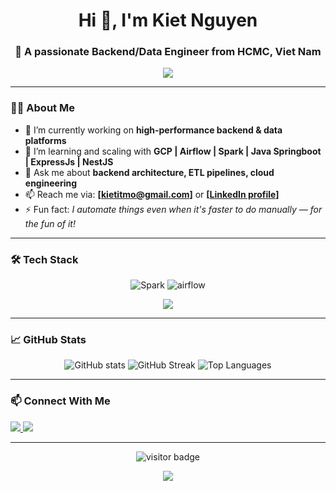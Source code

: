 <!-- README.md for GitHub Profile -->

<h1 align="center">Hi 👋, I'm Kiet Nguyen</h1>
<h3 align="center">🚀 A passionate Backend/Data Engineer from HCMC, Viet Nam</h3>

<p align="center">
  <img src="https://readme-typing-svg.herokuapp.com/?lines=Welcome+to+my+GitHub!;Building+scalable+systems;Loving+cloud,+data,+and+automation!" />
</p>

---

### 🧑‍💻 About Me

- 🔭 I’m currently working on **high-performance backend & data platforms**
- 🌱 I’m learning and scaling with **GCP | Airflow | Spark | Java Springboot | ExpressJs | NestJS**
- 💬 Ask me about **backend architecture, ETL pipelines, cloud engineering**
- 📫 Reach me via: **[kietitmo@gmail.com]** or **[[LinkedIn profile](https://www.linkedin.com/in/tuan-kiet-nguyen-053685320/)]**
- ⚡ Fun fact: *I automate things even when it's faster to do manually — for the fun of it!*

---

### 🛠️ Tech Stack

<p align="center">
    <img src="https://img.shields.io/badge/Apache%20Spark-E25A1C?style=flat&logo=apachespark&logoColor=white" alt="Spark" />
    <img src="https://img.shields.io/badge/Apache%20Airflow-017CEE?style=for-the-badge&logo=Apache%20Airflow&logoColor=white" alt="airflow">
</p>

<p align="center">
  <a href="https://skillicons.dev">
    <img src="https://skillicons.dev/icons?i=gcp,docker,terraform,express,java,js,nestjs,spring,postman,postgres,scala,python,git" />
  </a>
</p>

---

### 📈 GitHub Stats

<p align="center">
  <img src="https://github-readme-stats.vercel.app/api?username=kietitmo&show_icons=true&theme=tokyonight" alt="GitHub stats" />
  <img src="https://github-readme-streak-stats.herokuapp.com/?user=kietitmo&theme=tokyonight" alt="GitHub Streak" />
  <img src="https://github-readme-stats.vercel.app/api/top-langs/?username=kietitmo&layout=compact&theme=tokyonight" alt="Top Languages" />
</p>

---

### 📫 Connect With Me

<p align="left">
  <a href="https://linkedin.com/in/tuan-kiet-nguyen-053685320" target="_blank">
    <img src="https://img.shields.io/badge/-LinkedIn-blue?style=flat&logo=linkedin" />
  </a>
  <a href="mailto:kietitmo@gmail.com">
    <img src="https://img.shields.io/badge/-Gmail-D14836?style=flat&logo=gmail&logoColor=white" />
  </a>
</p>

---

<p align="center">
  <img src="https://visitor-badge.laobi.icu/badge?page_id=kietitmo" alt="visitor badge"/>
</p>

<p align="center">
  <img src="https://github-profile-trophy.vercel.app/?username=kietitmo&theme=onedark&margin-w=15" />
</p>
